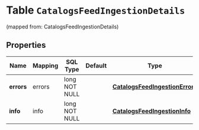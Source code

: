 
# Table `CatalogsFeedIngestionDetails`
(mapped from: CatalogsFeedIngestionDetails)

## Properties
Name | Mapping | SQL Type | Default | Type | Description | Notes
---- | ------- | -------- | ------- | ---- | ----------- | -----
**errors** | errors | long NOT NULL |  | [**CatalogsFeedIngestionErrors**](CatalogsFeedIngestionErrors.md) |  |  [foreignkey]
**info** | info | long NOT NULL |  | [**CatalogsFeedIngestionInfo**](CatalogsFeedIngestionInfo.md) |  |  [foreignkey]




